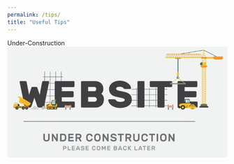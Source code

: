 ```yaml
---
permalink: /tips/
title: "Useful Tips"
---
```


Under-Construction
![image](assets/images/Underconstruction.jfif)